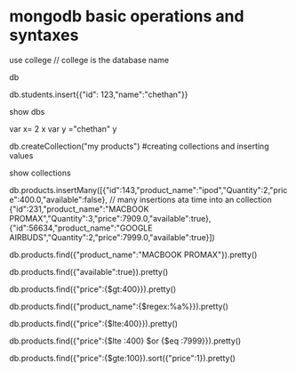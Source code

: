 # mongodb basic operations and syntaxes

use college // college is the database name

db

db.students.insert{{"id": 123,"name":"chethan"}}

show dbs

var x= 2
x
var y ="chethan"
y

db.createCollection("my products") #creating collections and inserting values

show collections

db.products.insertMany([{"id":143,"product_name":"ipod","Quantity":2,"price":400.0,"available":false}, // many insertions ata time into an collection
{"id":231,"product_name":"MACBOOK PROMAX","Quantity":3,"price":7909.0,"available":true},
{"id":56634,"product_name":"GOOGLE AIRBUDS","Quantity":2,"price":7999.0,"available":true}])

db.products.find({"product_name":"MACBOOK PROMAX"}).pretty()

db.products.find({"available":true}).pretty() 

db.products.find({"price":{$gt:400}}).pretty()

db.products.find({"product_name":{$regex:%a%}}).pretty()

db.products.find({"price":{$lte:400}}).pretty()

db.products.find({"price":{$lte :400} $or {$eq :7999}}).pretty()

db.products.find({"price":{$gte:100}).sort({"price":1}).pretty()


